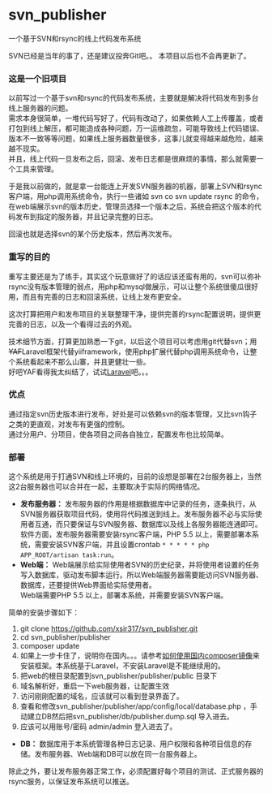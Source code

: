 svn_publisher
=============

一个基于SVN和rsync的线上代码发布系统

SVN已经是当年的事了，还是建议投奔Git吧。。  本项目以后也不会再更新了。


### 这是一个旧项目
以前写过一个基于svn和rsync的代码发布系统，主要就是解决将代码发布到多台线上服务器的问题。  
需求本身很简单，一堆代码写好了，代码有改动了，如果依赖人工上传覆盖，或者打包到线上解压，都可能造成各种问题，万一运维疏忽，可能导致线上代码错误、版本不一致等等问题，如果线上服务器数量很多，这事儿就变得越来越危险，越来越不现实。  
并且，线上代码一旦发布之后，回滚、发布日志都是很麻烦的事情，那么就需要一个工具来管理。

于是我以前做的，就是拿一台能连上开发SVN服务器的机器，部署上SVN和rsync客户端，用php调用系统命令，执行一些诸如
    svn co
    svn update
    rsync 
的命令，在web端展示svn的版本历史，管理员选择一个版本之后，系统会把这个版本的代码发布到指定的服务器，并且记录完整的日志。

回滚也就是选择svn的某个历史版本，然后再次发布。

### 重写的目的
重写主要还是为了练手，其实这个玩意做好了的话应该还蛮有用的，svn可以弥补rsync没有版本管理的弱点，用php和mysql做展示，可以让整个系统很傻瓜很好用，而且有完善的日志和回滚系统，让线上发布更安全。

这次打算把用户和发布项目的关联整理干净，提供完善的rsync配置说明，提供更完善的日志，以及一个看得过去的外观。

技术细节方面，打算更加熟悉一下git，以后这个项目可以考虑用git代替svn；用<del>YAF</del>Laravel框架代替yiiframework，使用php扩展代替php调用系统命令，让整个系统看起来不那么山寨，并且更健壮一些。  
好吧YAF看得我太纠结了，试试[Laravel](http://www.golaravel.com/)吧。。。


### 优点
通过指定svn历史版本进行发布，好处是可以依赖svn的版本管理，又比svn钩子之类的更直观，对发布有更强的控制。  
通过分用户、分项目，使各项目之间各自独立，配置发布也比较简单。


### 部署
这个系统是用于打通SVN和线上环境的，目前的设想是部署在2台服务器上，当然这2台服务器也可以合并在一起，主要取决于实际的网络情况。  

* __发布服务器：__ 发布服务器的作用是根据数据库中记录的任务，逐条执行，从SVN服务器获取项目代码，使用将代码推送到线上。发布服务器不必与实际使用者互通，而只要保证与SVN服务器、数据库以及线上各服务器能连通即可。  
软件方面，发布服务器需要安装rsync客户端，PHP 5.5 以上，需要部署本系统，需要安装SVN客户端，并且设置crontab `* * * * * php APP_ROOT/artisan task:run`。
* __Web端：__ Web端展示给实际使用者SVN的历史纪录，并将使用者设置的任务写入数据库，驱动发布脚本运行。所以Web端服务器需要能访问SVN服务器、数据库，还要提供Web界面给实际使用者。  
Web端需要PHP 5.5 以上，部署本系统，并需要安装SVN客户端。

简单的安装步骤如下：

1.  git clone https://github.com/xsir317/svn_publisher.git
2.  cd svn_publisher/publisher
3.  composer update 
4.  如果上一步卡住了，说明你在国内。。。请参考[如何使用国内composer镜像](https://laravel-china.org/composer)来安装框架。本系统基于Laravel，不安装Laravel是不能继续用的。
5.  把web的根目录配置到svn_publisher/publisher/public 目录下
6.  域名解析好，重启一下web服务器，让配置生效
7.  访问刚刚配置的域名，应该就可以看到登录界面了。
8.  查看和修改svn_publisher/publisher/app/config/local/database.php ，手动建立DB然后把svn_publisher/db/publisher.dump.sql 导入进去。
9.  应该可以用账号/密码  admin/admin 登入进去了。

* __DB：__ 数据库用于本系统管理各种日志记录、用户权限和各种项目信息的存储。发布服务器、Web端和DB可以放在同一台服务器上。

除此之外，要让发布服务器正常工作，必须配置好每个项目的测试、正式服务器的rsync服务，以保证发布系统可以推送。
